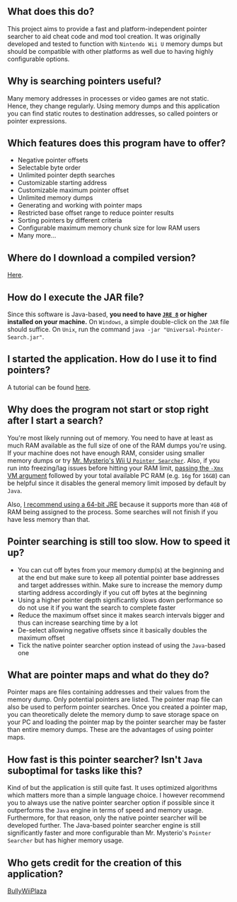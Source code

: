 ## What does this do?
This project aims to provide a fast and platform-independent pointer searcher to aid cheat code and mod tool creation. It was originally developed and tested to function with `Nintendo Wii U` memory dumps but should be compatible with other platforms as well due to having highly configurable options.

## Why is searching pointers useful?
Many memory addresses in processes or video games are not static. Hence, they change regularly. Using memory dumps and this application you can find static routes to destination addresses, so called pointers or pointer expressions.

## Which features does this program have to offer?
* Negative pointer offsets
* Selectable byte order
* Unlimited pointer depth searches
* Customizable starting address
* Customizable maximum pointer offset
* Unlimited memory dumps
* Generating and working with pointer maps
* Restricted base offset range to reduce pointer results
* Sorting pointers by different criteria
* Configurable maximum memory chunk size for low RAM users
* Many more...

## Where do I download a compiled version?
[Here](https://github.com/BullyWiiPlaza/Universal-Pointer-Searcher/blob/master/Universal-Pointer-Searcher.jar?raw=true).

## How do I execute the JAR file?
Since this software is Java-based, **you need to have [`JRE 8`](https://java.com/en/download) or higher installed on your machine.** On `Windows`, a simple double-click on the `JAR` file should suffice. On `Unix`, run the command `java -jar "Universal-Pointer-Search.jar"`.

## I started the application. How do I use it to find pointers?
A tutorial can be found [here](https://www.youtube.com/watch?v=KUEXUZuO0qc).

## Why does the program not start or stop right after I start a search?
You're most likely running out of memory.
You need to have at least as much RAM available as the full size of one of the RAM dumps you're using.
If your machine does not have enough RAM, consider using smaller memory dumps or try [Mr. Mysterio's Wii U `Pointer Searcher`](https://gbatemp.net/threads/pointer-searcher.397783).
Also, if you run into freezing/lag issues before hitting your RAM limit, [passing the `-Xmx` VM argument](https://stackoverflow.com/questions/5374455/what-does-java-option-xmx-stand-for) followed by your total available PC RAM (e.g. `16g` for `16GB`) can be helpful since it disables the general memory limit imposed by default by `Java`.

Also, [I recommend using a 64-bit JRE](http://stackoverflow.com/a/1434901/3764804) because it supports more than `4GB` of RAM being assigned to the process. Some searches will not finish if you have less memory than that.

## Pointer searching is still too slow. How to speed it up?
* You can cut off bytes from your memory dump(s) at the beginning and at the end but make sure to keep all potential pointer base addresses and target addresses within. Make sure to increase the memory dump starting address accordingly if you cut off bytes at the beginning
* Using a higher pointer depth significantly slows down performance so do not use it if you want the search to complete faster
* Reduce the maximum offset since it makes search intervals bigger and thus can increase searching time by a lot
* De-select allowing negative offsets since it basically doubles the maximum offset
* Tick the native pointer searcher option instead of using the `Java`-based one

## What are pointer maps and what do they do?
Pointer maps are files containing addresses and their values from the memory dump. Only potential pointers are listed. The pointer map file can also be used to perform pointer searches. Once you created a pointer map, you can theoretically delete the memory dump to save storage space on your PC and loading the pointer map by the pointer searcher may be faster than entire memory dumps. These are the advantages of using pointer maps.

## How fast is this pointer searcher? Isn't `Java` suboptimal for tasks like this?
Kind of but the application is still quite fast. It uses optimized algorithms which matters more than a simple language choice. I however recommend you to always use the native pointer searcher option if possible since it outperforms the `Java` engine in terms of speed and memory usage. Furthermore, for that reason, only the native pointer searcher will be developed further. The Java-based pointer searcher engine is still significantly faster and more configurable than Mr. Mysterio's `Pointer Searcher` but has higher memory usage.

## Who gets credit for the creation of this application?
[BullyWiiPlaza](https://www.youtube.com/channel/UC8aTT6he9SCxO6gygCYqCUA)
